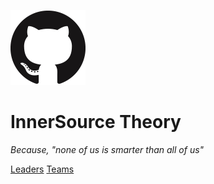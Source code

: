 ![logo](images/cover.png ':no-zoom')

# InnerSource Theory

*Because, "none of us is smarter than all of us"*

[Leaders](/00_getting_started)
[Teams](/teams/i00_getting_started)
